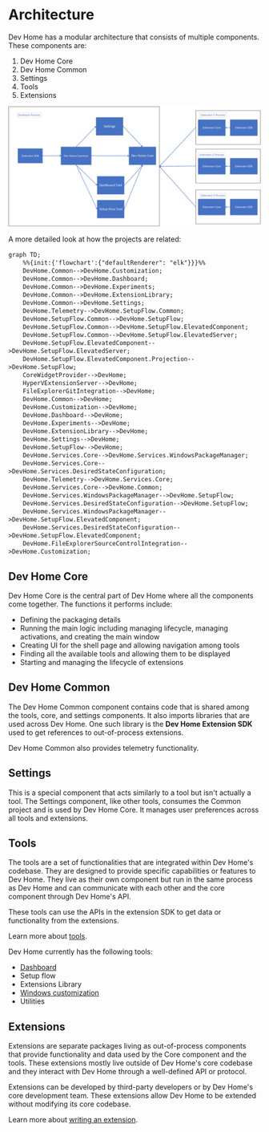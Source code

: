 # Architecture

Dev Home has a modular architecture that consists of multiple components. These components are:

1. Dev Home Core
1. Dev Home Common
1. Settings
1. Tools
1. Extensions

![image info](images/architecture.png)

A more detailed look at how the projects are related:
```mermaid
graph TD;
    %%{init:{'flowchart':{"defaultRenderer": "elk"}}}%%
    DevHome.Common-->DevHome.Customization;
    DevHome.Common-->DevHome.Dashboard;
    DevHome.Common-->DevHome.Experiments;
    DevHome.Common-->DevHome.ExtensionLibrary;
    DevHome.Common-->DevHome.Settings;
    DevHome.Telemetry-->DevHome.SetupFlow.Common;
    DevHome.SetupFlow.Common-->DevHome.SetupFlow;
    DevHome.SetupFlow.Common-->DevHome.SetupFlow.ElevatedComponent;
    DevHome.SetupFlow.Common-->DevHome.SetupFlow.ElevatedServer;
    DevHome.SetupFlow.ElevatedComponent-->DevHome.SetupFlow.ElevatedServer;
    DevHome.SetupFlow.ElevatedComponent.Projection-->DevHome.SetupFlow;
    CoreWidgetProvider-->DevHome;
    HyperVExtensionServer-->DevHome;
    FileExplorerGitIntegration-->DevHome;
    DevHome.Common-->DevHome;
    DevHome.Customization-->DevHome;
    DevHome.Dashboard-->DevHome;
    DevHome.Experiments-->DevHome;
    DevHome.ExtensionLibrary-->DevHome;
    DevHome.Settings-->DevHome;
    DevHome.SetupFlow-->DevHome;
    DevHome.Services.Core-->DevHome.Services.WindowsPackageManager;
    DevHome.Services.Core-->DevHome.Services.DesiredStateConfiguration;
    DevHome.Telemetry-->DevHome.Services.Core;
    DevHome.Services.Core-->DevHome.Common;
    DevHome.Services.WindowsPackageManager-->DevHome.SetupFlow;
    DevHome.Services.DesiredStateConfiguration-->DevHome.SetupFlow;
    DevHome.Services.WindowsPackageManager-->DevHome.SetupFlow.ElevatedComponent;
    DevHome.Services.DesiredStateConfiguration-->DevHome.SetupFlow.ElevatedComponent;
    DevHome.FileExplorerSourceControlIntegration-->DevHome.Customization;
```

## Dev Home Core

Dev Home Core is the central part of Dev Home where all the components come together. The functions it performs include:

- Defining the packaging details
- Running the main logic including managing lifecycle, managing activations, and creating the main window
- Creating UI for the shell page and allowing navigation among tools
- Finding all the available tools and allowing them to be displayed
- Starting and managing the lifecycle of extensions

## Dev Home Common

The Dev Home Common component contains code that is shared among the tools, core, and settings components. It also imports libraries that are used across Dev Home. One such library is the **Dev Home Extension SDK** used to get references to out-of-process extensions.

Dev Home Common also provides telemetry functionality.

## Settings

This is a special component that acts similarly to a tool but isn't actually a tool. The Settings component, like other tools, consumes the Common project and is used by Dev Home Core. It manages user preferences across all tools and extensions.

## Tools

The tools are a set of functionalities that are integrated within Dev Home's codebase. They are designed to provide specific capabilities or features to Dev Home. They live as their own component but run in the same process as Dev Home and can communicate with each other and the core component through Dev Home's API.

These tools can use the APIs in the extension SDK to get data or functionality from the extensions.

Learn more about [tools](./tools/readme.md).

Dev Home currently has the following tools:

- [Dashboard](./tools/Dashboard.md)
- Setup flow
- Extensions Library
- [Windows customization](../tools/Customization/DevHome.Customization/Customization.md)
- Utilities

## Extensions

Extensions are separate packages living as out-of-process components that provide functionality and data used by the Core component and the tools. These extensions mostly live outside of Dev Home's core codebase and they interact with Dev Home through a well-defined API or protocol.

Extensions can be developed by third-party developers or by Dev Home's core development team. These extensions allow Dev Home to be extended without modifying its core codebase.

Learn more about [writing an extension](./extensions/readme.md).
